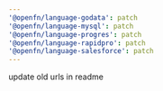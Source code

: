 ```yaml
---
'@openfn/language-godata': patch
'@openfn/language-mysql': patch
'@openfn/language-progres': patch
'@openfn/language-rapidpro': patch
'@openfn/language-salesforce': patch
---
```


update old urls in readme
